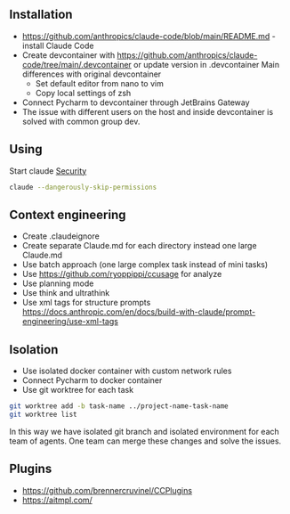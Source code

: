 ## Installation

- https://github.com/anthropics/claude-code/blob/main/README.md - install Claude Code
- Create devcontainer with https://github.com/anthropics/claude-code/tree/main/.devcontainer or update version in
  .devcontainer
  Main differences with original devcontainer
  - Set default editor from nano to vim
  - Copy local settings of zsh
- Connect Pycharm to devcontainer through JetBrains Gateway
- The issue with different users on the host and inside devcontainer is solved with common group dev. 

## Using
Start claude
[Security](https://docs.anthropic.com/en/docs/claude-code/security)
```bash
claude --dangerously-skip-permissions
```

## Context engineering

- Create .claudeignore
- Create separate Claude.md for each directory instead one large Claude.md
- Use batch approach (one large complex task instead of mini tasks)
- Use https://github.com/ryoppippi/ccusage for analyze
- Use planning mode
- Use think and ultrathink
- Use xml tags for structure
  prompts https://docs.anthropic.com/en/docs/build-with-claude/prompt-engineering/use-xml-tags

## Isolation

- Use isolated docker container with custom network rules
- Connect Pycharm to docker container
- Use git worktree for each task
```bash
git worktree add -b task-name ../project-name-task-name
git worktree list
```
In this way we have isolated git branch and isolated environment for each team of agents. 
One team can merge these changes and solve the issues.

## Plugins

- https://github.com/brennercruvinel/CCPlugins
- https://aitmpl.com/